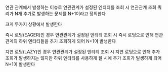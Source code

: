 연관 관계에서 발생하는 이슈로 
연관관계가 설정된 엔티티를 조회 시 연관관계 조회 쿼리가 N개 추가로 발생하는 문제를 
N+1이라고 정의한다

크게 두가지 상황에서 발생한다

즉시 로딩(EAGER)인 경우
	연관관계가 설정된 엔티티 조회 시 즉시 로딩으로 인해 연관관계의 하위 엔티티들을 추가 조회하게 되어 N+1이 발생한다

지연 로딩(LAZY)인 경우
	연관관계가 설정된 엔티티 조회 시 지연 로딩으로 인해 추가 조회가 발생하지는 않지만 하위 엔티티를 사용하게 될 시에 추가 조회가 발생하게 되어 N+1이 발생한다